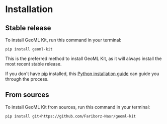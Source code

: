 # Installation

## Stable release

To install GeoML Kit, run this command in your terminal:

```
pip install geoml-kit
```

This is the preferred method to install GeoML Kit, as it will always install the most recent stable release.

If you don't have [pip](https://pip.pypa.io) installed, this [Python installation guide](http://docs.python-guide.org/en/latest/starting/installation/) can guide you through the process.

## From sources

To install GeoML Kit from sources, run this command in your terminal:

```
pip install git+https://github.com/Fariborz-Nasr/geoml-kit
```
